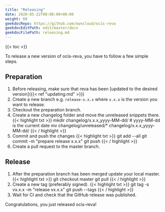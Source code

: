 ```yaml
---
title: "Releasing"
date: 2020-05-22T00:00:00+00:00
weight: 60
geekdocRepo: https://github.com/owncloud/ocis-reva
geekdocEditPath: edit/master/docs
geekdocFilePath: releasing.md
---
```


{{< toc >}}

To release a new version of ocis-reva, you have to follow a few simple steps.

## Preparation

1. Before releasing, make sure that reva has been [updated to the desired version]({{< ref "updating.md" >}})
2. Create a new branch e.g. `release-x.x.x` where `x.x.x` is the version you want to release.
3. Checkout the preparation branch.
4. Create a new changelog folder and move the unreleased snippets there.
{{< highlight txt >}}
mkdir changelog/x.x.x_yyyy-MM-dd/ # yyyy-MM-dd is the current date
mv changelog/unreleased/* changelog/x.x.x_yyyy-MM-dd/
{{< / highlight >}}
5. Commit and push the changes
{{< highlight txt >}}
git add --all
git commit -m "prepare release x.x.x"
git push
{{< / highlight >}}
6. Create a pull request to the master branch.

## Release
1. After the preparation branch has been merged update your local master.
{{< highlight txt >}}
git checkout master
git pull
{{< / highlight >}}
2. Create a new tag (preferably signed).
{{< highlight txt >}}
git tag -s vx.x.x -m "release vx.x.x"
git push --tags
{{< / highlight >}}
3. Wait for CI and check that the GitHub release was published.


Congratulations, you just released ocis-reva!
